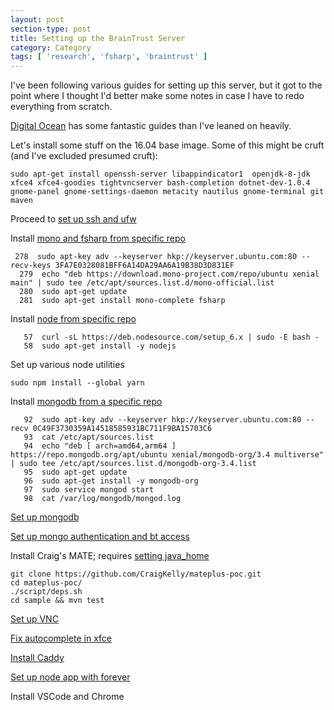 ```yaml
---
layout: post
section-type: post
title: Setting up the BrainTrust Server
category: Category
tags: [ 'research', 'fsharp', 'braintrust' ]
---
```

I've been following various guides for setting up this server, but it got to the point where I thought
I'd better make some notes in case I have to redo everything from scratch.

[Digital Ocean](https://www.digitalocean.com/community/tutorials/initial-server-setup-with-ubuntu-16-04) has some fantastic guides than I've leaned on heavily.

Let's install some stuff on the 16.04 base image. Some of this might be cruft (and I've excluded presumed cruft):

```
sudo apt-get install openssh-server libappindicator1  openjdk-8-jdk xfce4 xfce4-goodies tightvncserver bash-completion dotnet-dev-1.0.4 gnome-panel gnome-settings-daemon metacity nautilus gnome-terminal git maven
```

Proceed to [set up ssh and ufw](https://www.digitalocean.com/community/tutorials/initial-server-setup-with-ubuntu-16-04)

Install [mono and fsharp from specific repo](https://fsharp.org/use/linux/)

```
 278  sudo apt-key adv --keyserver hkp://keyserver.ubuntu.com:80 --recv-keys 3FA7E0328081BFF6A14DA29AA6A19B38D3D831EF
  279  echo "deb https://download.mono-project.com/repo/ubuntu xenial main" | sudo tee /etc/apt/sources.list.d/mono-official.list
  280  sudo apt-get update
  281  sudo apt-get install mono-complete fsharp
```

Install [node from specific repo](https://nodesource.com/blog/installing-node-js-tutorial-ubuntu/)

```
   57  curl -sL https://deb.nodesource.com/setup_6.x | sudo -E bash -
   58  sudo apt-get install -y nodejs
```

Set up various node utilities

```
sudo npm install --global yarn
```

Install [mongodb from a specific repo](https://docs.mongodb.com/manual/tutorial/install-mongodb-on-ubuntu/)

```
   92  sudo apt-key adv --keyserver hkp://keyserver.ubuntu.com:80 --recv 0C49F3730359A14518585931BC711F9BA15703C6
   93  cat /etc/apt/sources.list
   94  echo "deb [ arch=amd64,arm64 ] https://repo.mongodb.org/apt/ubuntu xenial/mongodb-org/3.4 multiverse" | sudo tee /etc/apt/sources.list.d/mongodb-org-3.4.list
   95  sudo apt-get update
   96  sudo apt-get install -y mongodb-org
   97  sudo service mongod start
   98  cat /var/log/mongodb/mongod.log 
```
[Set up mongodb](https://www.digitalocean.com/community/tutorials/how-to-install-mongodb-on-ubuntu-16-04)

[Set up mongo authentication and bt access](https://docs.mongodb.com/manual/tutorial/enable-authentication/)

Install Craig's MATE; requires [setting java_home](https://stackoverflow.com/questions/14183934/how-to-properly-set-java-home-in-etc-environment)

```
git clone https://github.com/CraigKelly/mateplus-poc.git
cd mateplus-poc/
./script/deps.sh 
cd sample && mvn test
```

[Set up VNC](https://www.digitalocean.com/community/tutorials/how-to-install-and-configure-vnc-on-ubuntu-16-04)

[Fix autocomplete in xfce](https://www.smork.info/blog/2015/06/10/fixing_bash_tab_completion_in_xfce.html)

[Install Caddy](https://www.digitalocean.com/community/tutorials/how-to-host-a-website-with-caddy-on-ubuntu-16-04)

[Set up node app with forever](https://www.digitalocean.com/community/tutorials/how-to-host-multiple-node-js-applications-on-a-single-vps-with-nginx-forever-and-crontab)

Install VSCode and Chrome


